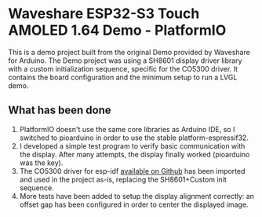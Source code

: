 # Waveshare ESP32-S3 Touch AMOLED 1.64 Demo - PlatformIO

This is a demo project built from the original Demo provided by Waveshare for Arduino.
The Demo project was using a SH8601 display driver library with a custom initialization sequence, specific for the CO5300 driver.
It contains the board configuration and the minimum setup to run a LVGL demo.

## What has been done

1. PlatformIO doesn't use the same core libraries as Arduino IDE, so I switched to pioarduino in order to use
   the stable platform-espressif32.
2. I developed a simple test program to verify basic communication with the display. After many attempts, the display finally worked (pioarduino was the key).
3. The CO5300 driver for esp-idf [available on Github](https://github.com/espressif/esp-iot-solution/tree/master/components/display/lcd/esp_lcd_co5300) has been imported and used in the project as-is, replacing the SH8601+Custom init sequence.
4. More tests have been added to setup the display alignment correctly: an offset gap has been configured in order to center the displayed image.

